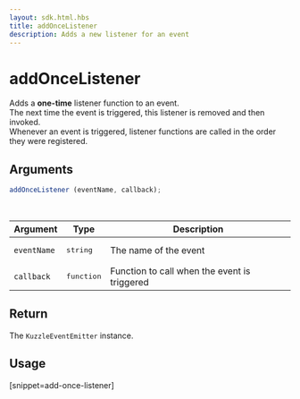```yaml
---
layout: sdk.html.hbs
title: addOnceListener
description: Adds a new listener for an event
---
```


# addOnceListener

Adds a **one-time** listener function to an event.  
The next time the event is triggered, this listener is removed and then invoked.  
Whenever an event is triggered, listener functions are called in the order they were registered.

## Arguments

```js
addOnceListener (eventName, callback);
```

<br/>

| Argument   | Type     | Description      |
| ---------- | -------- | -------- |
| `eventName`    | <pre>string</pre> | The name of the event |
| `callback` | <pre>function</pre> | Function to call when the event is triggered     |

## Return

The `KuzzleEventEmitter` instance.

## Usage

[snippet=add-once-listener]
